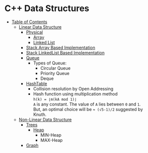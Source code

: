 # C++ Data Structures

<a name="table-of-contents"></a>

* [Table of Contents](#table-of-contents)
	* [Linear Data Structure](#table-of-contents-linear)
		* [Physical](#table-of-contents-linear-physical)
			* [Array](#table-of-contents-linear-physical-array)
			* [Linked List](#table-of-contents-linear-physical-linkedlist)
		* [Stack Array Based Implementation](#table-of-contents-linear-physical-stack-array)
		* [Stack LinkedList Based Implementation](#table-of-contents-linear-stack-linkedlist)
		* [Queue](#table-of-contents-linear-queue)
			* Types of Queue:
				* Circular Queue
				* Priority Queue
				* Deque
		* [HashTable](#table-of-contents-linear-hashtable)
			- Collision resolution by Open Addressing
			- Hash function using multiplication method <br>```h(k) = ⌊m(kA mod 1)⌋```
			<br>`A` is any constant. The value of `A` lies between `0` and `1`.
			<br>But, an optimal choice will be `≈ (√5-1)/2` suggested by Knuth.
	* [Non-Linear Data Structure](#table-of-contents-non-linear)
		* [Trees](#table-of-contents-non-linear-trees)
			* [Heap](#table-of-contents-non-linear-trees)
				* MIN-Heap
				* MAX-Heap
		* [Graph](#table-of-contents-non-linear-graph)
			
		
<a name="table-of-contents-linear"></a>
<a name="table-of-contents-non-linear"></a>
